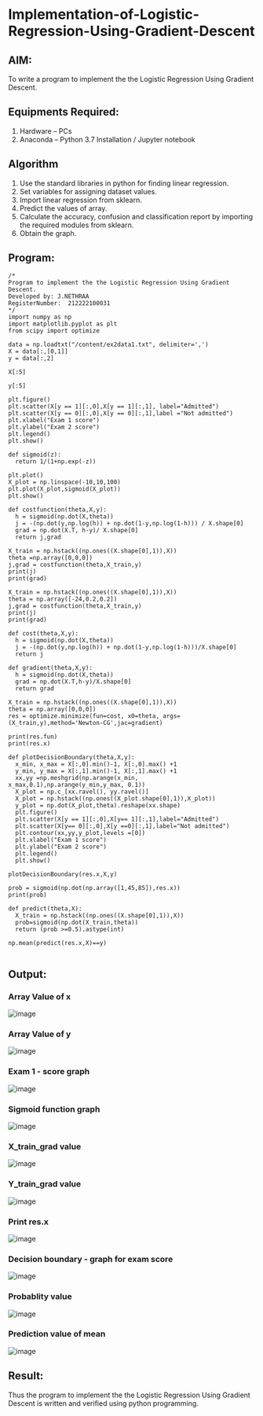 # Implementation-of-Logistic-Regression-Using-Gradient-Descent

## AIM:
To write a program to implement the the Logistic Regression Using Gradient Descent.

## Equipments Required:
1. Hardware – PCs
2. Anaconda – Python 3.7 Installation / Jupyter notebook

## Algorithm
1. Use the standard libraries in python for finding linear regression.
2. Set variables for assigning dataset values.
3. Import linear regression from sklearn.
4. Predict the values of array.
5. Calculate the accuracy, confusion and classification report by importing the required modules from sklearn.
6. Obtain the graph.


## Program:
```
/*
Program to implement the the Logistic Regression Using Gradient Descent.
Developed by: J.NETHRAA
RegisterNumber:  212222100031
*/
import numpy as np
import matplotlib.pyplot as plt
from scipy import optimize

data = np.loadtxt("/content/ex2data1.txt", delimiter=',')
X = data[:,[0,1]]
y = data[:,2]

X[:5]

y[:5]

plt.figure()
plt.scatter(X[y == 1][:,0],X[y == 1][:,1], label="Admitted")
plt.scatter(X[y == 0][:,0],X[y == 0][:,1],label ="Not admitted")
plt.xlabel("Exam 1 score")
plt.ylabel("Exam 2 score")
plt.legend()
plt.show()

def sigmoid(z):
  return 1/(1+np.exp(-z))

plt.plot()
X_plot = np.linspace(-10,10,100)
plt.plot(X_plot,sigmoid(X_plot))
plt.show()

def costfunction(theta,X,y):
  h = sigmoid(np.dot(X,theta))
  j = -(np.dot(y,np.log(h)) + np.dot(1-y,np.log(1-h))) / X.shape[0]
  grad = np.dot(X.T, h-y)/ X.shape[0]
  return j,grad

X_train = np.hstack((np.ones((X.shape[0],1)),X))
theta =np.array([0,0,0])
j,grad = costfunction(theta,X_train,y)
print(j)
print(grad)

X_train = np.hstack((np.ones((X.shape[0],1)),X))
theta = np.array([-24,0.2,0.2])
j,grad = costfunction(theta,X_train,y)
print(j)
print(grad)

def cost(theta,X,y):
  h = sigmoid(np.dot(X,theta))
  j = -(np.dot(y,np.log(h)) + np.dot(1-y,np.log(1-h)))/X.shape[0]
  return j

def gradient(theta,X,y):
  h = sigmoid(np.dot(X,theta))
  grad = np.dot(X.T,h-y)/X.shape[0]
  return grad

X_train = np.hstack((np.ones((X.shape[0],1)),X))
theta = np.array([0,0,0])
res = optimize.minimize(fun=cost, x0=theta, args=(X_train,y),method='Newton-CG',jac=gradient)

print(res.fun)
print(res.x)

def plotDecisionBoundary(theta,X,y):
  x_min, x_max = X[:,0].min()-1, X[:,0].max() +1
  y_min, y_max = X[:,1].min()-1, X[:,1].max() +1
  xx,yy =np.meshgrid(np.arange(x_min, x_max,0.1),np.arange(y_min,y_max, 0.1))
  X_plot = np.c_[xx.ravel(), yy.ravel()]
  X_plot = np.hstack((np.ones((X_plot.shape[0],1)),X_plot))
  y_plot = np.dot(X_plot,theta).reshape(xx.shape)
  plt.figure()
  plt.scatter(X[y == 1][:,0],X[y== 1][:,1],label="Admitted")
  plt.scatter(X[y== 0][:,0],X[y ==0][:,1],label="Not admitted")
  plt.contour(xx,yy,y_plot,levels =[0])
  plt.xlabel("Exam 1 score")
  plt.ylabel("Exam 2 score")
  plt.legend()
  plt.show()

plotDecisionBoundary(res.x,X,y)

prob = sigmoid(np.dot(np.array([1,45,85]),res.x))
print(prob)

def predict(theta,X):
  X_train = np.hstack((np.ones((X.shape[0],1)),X))
  prob=sigmoid(np.dot(X_train,theta))
  return (prob >=0.5).astype(int)

np.mean(predict(res.x,X)==y)


```

## Output:

### Array Value of x
![image](https://github.com/Nethraa24/-Implementation-of-Logistic-Regression-Using-Gradient-Descent/assets/121215786/abe2f5cc-18c4-484b-975f-c8403b290291)

### Array Value of y
![image](https://github.com/Nethraa24/-Implementation-of-Logistic-Regression-Using-Gradient-Descent/assets/121215786/530f0deb-2097-4570-b668-cb1b9f854055)

### Exam 1 - score graph
![image](https://github.com/Nethraa24/-Implementation-of-Logistic-Regression-Using-Gradient-Descent/assets/121215786/4db5ab56-0106-42f2-b099-8d6f4c6dbfc9)

### Sigmoid function graph
![image](https://github.com/Nethraa24/-Implementation-of-Logistic-Regression-Using-Gradient-Descent/assets/121215786/8b16410f-b45d-4e54-a921-886497809cfb)

### X_train_grad value
![image](https://github.com/Nethraa24/-Implementation-of-Logistic-Regression-Using-Gradient-Descent/assets/121215786/1c017ddd-9309-44a3-9aa7-21fa85eae834)

### Y_train_grad value
![image](https://github.com/Nethraa24/-Implementation-of-Logistic-Regression-Using-Gradient-Descent/assets/121215786/f528308c-5870-48c3-97a2-6bd67d7df1ca)

### Print res.x
![image](https://github.com/Nethraa24/-Implementation-of-Logistic-Regression-Using-Gradient-Descent/assets/121215786/f95a558c-77a7-4c52-abda-705e9b37b4e2)

### Decision boundary - graph for exam score
![image](https://github.com/Nethraa24/-Implementation-of-Logistic-Regression-Using-Gradient-Descent/assets/121215786/ade9aab1-a863-4794-9cb3-c6643aa95609)

### Probablity value
![image](https://github.com/Nethraa24/-Implementation-of-Logistic-Regression-Using-Gradient-Descent/assets/121215786/08118001-4969-4c9d-b44e-1a9739491f83)

### Prediction value of mean
![image](https://github.com/Nethraa24/-Implementation-of-Logistic-Regression-Using-Gradient-Descent/assets/121215786/b1f3202a-5a00-49cb-bb46-b306adb7bc05)

## Result:
Thus the program to implement the the Logistic Regression Using Gradient Descent is written and verified using python programming.

